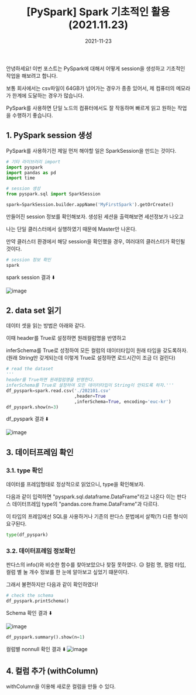 ﻿---
title: "[PySpark] Spark 기초적인 활용 (2021.11.23)"
excerpt: "안녕하세요! 이번 포스트는 PySpark에 대해서 어떻게 session을 생성하고 기초적인 작업을 해보려고 합니다. "

categories:
  - Blog
tags:
  - [PySpark, python, dataframe]

toc: true
toc_sticky: true

date: 2021-11-23
last_modified_at: 2021-11-23
---

안녕하세요! 이번 포스트는 PySpark에 대해서 어떻게 session을 생성하고 기초적인 작업을 해보려고 합니다.

보통 회사에서는 csv파일이 64GB가 넘어가는 경우가 종종 있어서, 제 컴퓨터의 메모라가 한계에 도달하는 경우가 많습니다.

PySpark를 사용하면 단일 노드의 컴퓨터에서도 잘 작동하며 빠르게 읽고 원하는 작업을 수행하기 좋습니다.

## 1. PySpark session 생성

PySpark를 사용하기전 제일 먼저 해야할 일은 SparkSession을 만드는 것이다.

```python
# 기타 라이브러리 import
import pyspark
import pandas as pd
import time

# session 생성
from pyspark.sql import SparkSession

spark=SparkSession.builder.appName('MyFirstSpark').getOrCreate()
```

만들어진 session 정보를 확인해보자. 생성된 세션을 출력해보면 세션정보가 나오고

나는 단일 클러스터에서 실행하였기 때문에 Master만 나온다.

만약 클러스터 환경에서 해당 session을 확인했을 경우, 여러대의 클러스터가 확인될 것이다.

```python
# session 정보 확인
spark
```

spark session 결과 ⬇️

![image](https://user-images.githubusercontent.com/43924464/142952710-12c29b15-1f8c-4cc2-a4d6-05b5ea3ba73a.png)

## 2. data set 읽기

데이터 셋을 읽는 방법은 아래와 같다.

이때 header를 True로 설정하면 원래컬럼명을 반영하고

inferSchema를 True로 성정하여 모든 컬럼의 데이터타입이 원래 타입을 갖도록하자. (원래 String만 갖게되는데 이렇게 True로 설정하면 로드시간이 조금 더 걸린다)

```python
# read the dataset
'''
header를 True하면 원래컬럼명을 반영한다.
inferSchema를 True로 설정하여 모든 데이터타입이 String이 안되도록 하자.'''
df_pyspark=spark.read.csv('./202101.csv'
                          ,header=True
                          ,inferSchema=True, encoding='euc-kr')
df_pyspark.show(n=3)
```

df_pyspark 결과 ⬇️

![image](https://user-images.githubusercontent.com/43924464/142953952-2285587c-b025-4b42-a72f-7a1b6d92b266.png)

## 3. 데이터프레임 확인

### 3.1. type 확인

데이터를 프레임형태로 정상적으로 읽었으니, type을 확인해보자.

다음과 같이 입력하면 "pyspark.sql.dataframe.DataFrame"라고 나온다 이는 판다스 데이터프레임 type의 "pandas.core.frame.DataFrame"과 다르다.

이 타입의 프레임에선 SQL을 사용하거나 기존의 판다스 문법에서 살짝(?) 다른 형식이 요구된다.

```python
type(df_pyspark)
```

### 3.2. 데이터프레임 정보확인

판다스의 info()와 비슷한 함수를 찾아보았으나 찾질 못하였다. 😥 컬럼 명, 컬럼 타입, 컬럼 별 눌 개수 정보를 한 눈에 알아보고 싶었기 떄문이다.

그래서 불편하지만 다음과 같이 확인하였다!

```python
# check the schema
df_pyspark.printSchema()
```

Schema 확인 결과 ⬇️

![image](https://user-images.githubusercontent.com/43924464/142956323-f981d4c4-960f-41fe-bbea-f492c08e046c.png)

```python
df_pyspark.summary().show(n=1)
```

컬럼별 nonnull 확인 결과 ⬇️
![image](https://user-images.githubusercontent.com/43924464/142956705-9f173fdc-825a-4b3f-a9ef-830feac36914.png)

## 4. 컬럼 추가 (withColumn)

withColumn을 이용해 새로운 컬럼을 만들 수 있다.

